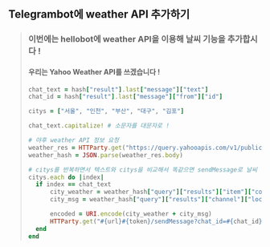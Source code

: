## Telegrambot에 weather API 추가하기

>### 이번에는 hellobot에 weather API을 이용해 날씨 기능을 추가합시다 !
>
> 
>
>#### 우리는 Yahoo Weather API를 쓰겠습니다 !
>
>  
>
>```ruby
>chat_text = hash["result"].last["message"]["text"]
>chat_id = hash["result"].last["message"]["from"]["id"]
>
>citys = ["서울", "인천", "부산", "대구", "김포"]
>
>chat_text.capitalize! # 소문자를 대문자로 !
>
># 야후 weather API 정보 요청
>weather_res = HTTParty.get("https://query.yahooapis.com/v1/public/yql?q=select%20*%20from%20weather.forecast%20where%20woeid%20in%20(select%20woeid%20from%20geo.places(1)%20where%20text%3D%22%EC%9D%B8%EC%B2%9C%2C%20ak%22)&format=json&env=store%3A%2F%2Fdatatables.org%2Falltableswithkeys")
>weather_hash = JSON.parse(weather_res.body)
>
># citys를 반복하면서 텍스트와 citys을 비교해서 똑같으면 sendMessage로 날씨 알려줌 !
>citys.each do |index|
>	if index == chat_text
>		city_weather = weather_hash["query"]["results"]["item"]["condition"]["text"]
>		city_msg = weather_hash["query"]["results"]["channel"]["location"]["city"]
>
>		encoded = URI.encode(city_weather + city_msg)
>		HTTParty.get("#{url}#{token}/sendMessage?chat_id=#{chat_id}&text=#{encoded}")
>	end
>end
>```
>
>
>
>
>
>

